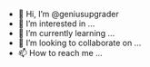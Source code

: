- 👋 Hi, I’m @geniusupgrader
- 👀 I’m interested in ...
- 🌱 I’m currently learning ...
- 💞️ I’m looking to collaborate on ...
- 📫 How to reach me ...

<!---
geniusupgrader/geniusupgrader is a ✨ special ✨ repository because its `README.md` (this file) appears on your GitHub profile.
You can click the Preview link to take a look at your changes.
--->
